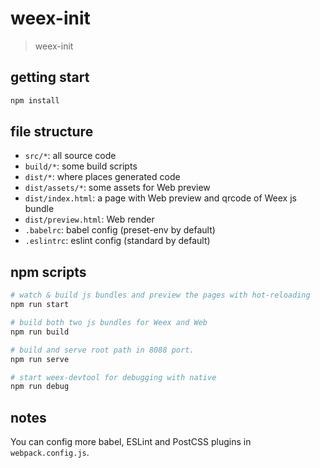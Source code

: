 # weex-init

> weex-init

## getting start

```bash
npm install
```

## file structure

* `src/*`: all source code
* `build/*`: some build scripts
* `dist/*`: where places generated code
* `dist/assets/*`: some assets for Web preview
* `dist/index.html`: a page with Web preview and qrcode of Weex js bundle
* `dist/preview.html`: Web render
* `.babelrc`: babel config (preset-env by default)
* `.eslintrc`: eslint config (standard by default)

## npm scripts

```bash
# watch & build js bundles and preview the pages with hot-reloading
npm run start

# build both two js bundles for Weex and Web
npm run build

# build and serve root path in 8088 port.
npm run serve

# start weex-devtool for debugging with native
npm run debug
```

## notes

You can config more babel, ESLint and PostCSS plugins in `webpack.config.js`.
